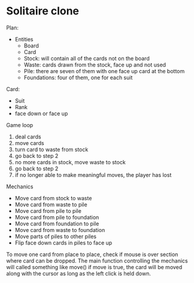 # Solitaire clone

Plan:
- Entities
    - Board
    - Card
    - Stock: will contain all of the cards not on the board
    - Waste: cards drawn from the stock, face up and not used
    - Pile: there are seven of them with one face up card at the bottom
    - Foundations: four of them, one for each suit

Card:
- Suit
- Rank
- face down or face up

Game loop
1. deal cards
2. move cards
3. turn card to waste from stock
4. go back to step 2
5. no more cards in stock, move waste to stock
6. go back to step 2
7. if no longer able to make meaningful moves, the player has lost

Mechanics
- Move card from stock to waste
- Move card from waste to pile
- Move card from pile to pile
- Move card from pile to foundation
- Move card from foundation to pile
- Move card from waste to foundation
- Move parts of piles to other piles
- Flip face down cards in piles to face up

To move one card from place to place, check if mouse is over section where card can be dropped.
The main function controlling the mechanics will called something like move() if move is true,
the card will be moved along with the cursor as long as the left click is held down.

